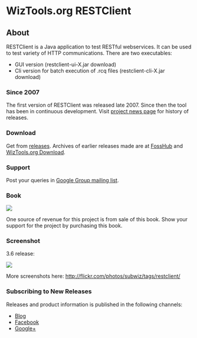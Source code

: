 # WizTools.org RESTClient

## About

RESTClient is a Java application to test RESTful webservices. It can be used to test variety of HTTP communications. There are two executables:

* GUI version (restclient-ui-X.jar download)
* Cli version for batch execution of .rcq files (restclient-cli-X.jar download)

### Since 2007

The first version of RESTClient was released late 2007. Since then the tool has been in continuous development. Visit [project news page](https://github.com/wiztools/rest-client/wiki/News) for history of releases.

### Download

Get from [releases](https://github.com/wiztools/rest-client/releases). Archives of earlier releases made are at [FossHub](http://code.fosshub.com/WizToolsorg-RESTClient/downloads) and [WizTools.org Download](http://download.wiztools.org/rest-client/archive/index.html).

### Support

Post your queries in [Google Group mailing list](https://groups.google.com/forum/#!forum/rest-client).

### Book

[![](http://books.wiztools.org/restclient-book/restclient-book-small.jpg)](http://www.amazon.com/dp/B00KEADQF2?tag=wiztooorg-20)

One source of revenue for this project is from sale of this book. Show your support for the project by purchasing this book.

### Screenshot

3.6 release:

[![](https://c2.staticflickr.com/8/7274/26722005544_e0e7067636_o.png)](https://www.flickr.com/photos/subwiz/26722005544/)

More screenshots here: http://flickr.com/photos/subwiz/tags/restclient/

### Subscribing to New Releases

Releases and product information is published in the following channels:

* [Blog](http://blog.wiztools.org/)
* [Facebook](https://www.facebook.com/wiztools.org)
* [Google+](https://plus.google.com/b/107749935334365269480/)
